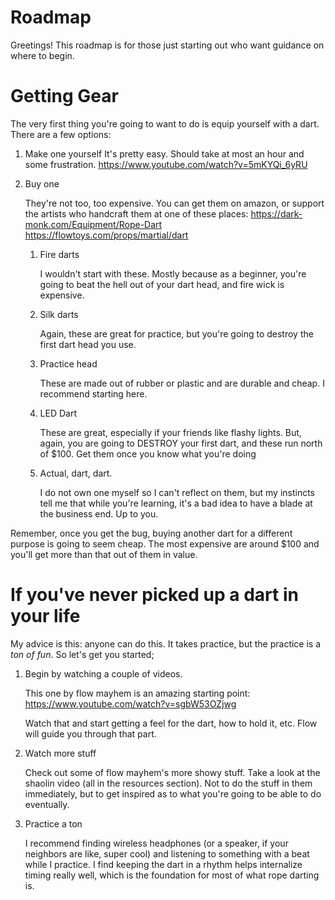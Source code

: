 # Roadmap
Greetings!  This roadmap is for those just starting out who want guidance on where to begin.

# Getting Gear
The very first thing you're going to want to do is equip yourself with a dart.  There are a few options:

1. Make one yourself
It's pretty easy.  Should take at most an hour and some frustration.
https://www.youtube.com/watch?v=5mKYQi_6yRU

2. Buy one

   They're not too, too expensive.
   You can get them on amazon, or support the artists who handcraft them at one of these places:
   https://dark-monk.com/Equipment/Rope-Dart
   https://flowtoys.com/props/martial/dart
   
   1. Fire darts
   
      I wouldn't start with these.  Mostly because as a beginner, you're going to beat the hell out of your dart head, and fire wick is expensive.
	  
   2. Silk darts
  
      Again, these are great for practice, but you're going to destroy the first dart head you use.
	  
   3. Practice head
   
      These are made out of rubber or plastic and are durable and cheap.  I recommend starting here.
	  
   4. LED Dart
   
      These are great, especially if your friends like flashy lights.  But, again, you are going to DESTROY your first dart, and these run north of $100.  Get them once you know what you're doing
	  
   5. Actual, dart, dart.
   
      I do not own one myself so I can't reflect on them, but my instincts tell me that while you're learning, it's a bad idea to have a blade at the business end.  Up to you.

Remember, once you get the bug, buying another dart for a different purpose is going to seem cheap.  The most expensive are around $100 and you'll get more than that out of them in value.


# If you've never picked up a dart in your life
My advice is this: anyone can do this.  It takes practice, but the practice is a *ton of fun*.  So let's get you started;

1. Begin by watching a couple of videos.

   This one by flow mayhem is an amazing starting point: https://www.youtube.com/watch?v=sgbW53OZjwg

   Watch that and start getting a feel for the dart, how to hold it, etc.  Flow will guide you through that part.

2. Watch more stuff

   Check out some of flow mayhem's more showy stuff.  Take a look at the shaolin video (all in the resources section). Not to do the stuff in them immediately, but to get inspired as to what you're going to be able to do eventually.

3. Practice a ton

   I recommend finding wireless headphones (or a speaker, if your neighbors are like, super cool) and listening to something with a beat while I practice. I find keeping the dart in a rhythm helps internalize timing really well, which is the foundation for most of what rope darting is.

